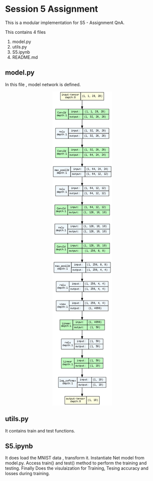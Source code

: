 # Session 5 Assignment

This is a modular implementation for S5 - Assignment QnA.

This contains 4 files 
1. model.py
2. utils.py
3. S5.ipynb
4. README.md

## model.py

In this file , model network is defined. 

<p align="center">
 <img src="./plots/model.png" alt="Drawing", height=60%>
</p>

## utils.py

It contains train and test functions.

## S5.ipynb

It does load the MNIST data , transform it. Instantiate Net model from model.py. Access train() and test() method to perform the training and testing. Finally Does the visulaization for Training, Tesing accuracy and losses during training.
